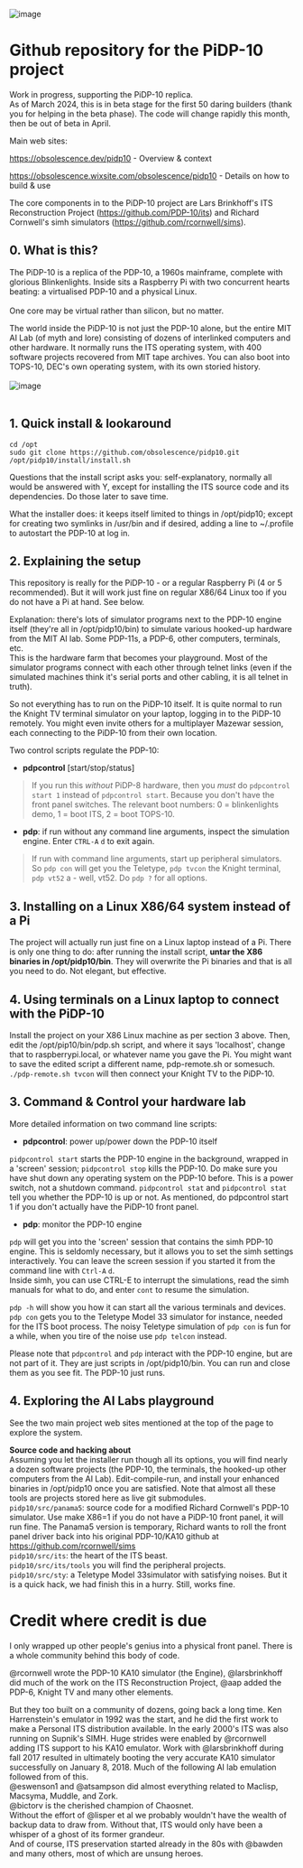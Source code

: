 ![image](https://user-images.githubusercontent.com/7725197/209851202-7e9bab6d-1ec1-4161-99de-54106cb87166.png)

# Github repository for the PiDP-10 project

Work in progress, supporting the PiDP-10 replica. 
<br>As of March 2024, this is in beta stage for the first 50 daring builders (thank you for helping in the beta phase). The code will change rapidly this month, then be out of beta in April.

Main web sites:

https://obsolescence.dev/pidp10 - Overview & context

https://obsolescence.wixsite.com/obsolescence/pidp10 - Details on how to build & use

The core components in to the PiDP-10 project are Lars Brinkhoff's ITS Reconstruction Project (https://github.com/PDP-10/its) and Richard Cornwell's simh simulators (https://github.com/rcornwell/sims).

## 0. What is this?

The PiDP-10 is a replica of the PDP-10, a 1960s mainframe, complete with glorious Blinkenlights. Inside sits a Raspberry Pi with two concurrent hearts beating: a virtualised PDP-10 and a physical Linux.  
<br>One core may be virtual rather than silicon, but no matter.

The world inside the PiDP-10 is not just the PDP-10 alone, but the entire MIT AI Lab (of myth and lore) consisting of dozens of interlinked computers and other hardware. It normally runs the ITS operating system, with 400 software projects recovered from MIT tape archives. You can also boot into TOPS-10, DEC's own operating system, with its own storied history.
<br><br>
![image](https://obsolescence.dev/images/pidp10/PiDP-10_130127.jpg)
<br><br>


## 1. Quick install & lookaround

    cd /opt
    sudo git clone https://github.com/obsolescence/pidp10.git
    /opt/pidp10/install/install.sh

Questions that the install script asks you: self-explanatory, normally all would be answered with Y, except for installing the ITS source code and its dependencies. Do those later to save time.

What the installer does: it keeps itself limited to things in /opt/pidp10; except for creating two symlinks in /usr/bin and if desired, adding a line to ~/.profile to autostart the PDP-10 at log in.


## 2. Explaining the setup

This repository is really for the PiDP-10 - or a regular Raspberry Pi (4 or 5 recommended). But it will work just fine on regular X86/64 Linux too if you do not have a Pi at hand. See below.

Explanation: there's lots of simulator programs next to the PDP-10 engine itself (they're all in /opt/pidp10/bin) to simulate various hooked-up hardware from the MIT AI lab. Some PDP-11s, a PDP-6, other computers, terminals, etc. 
<br>This is the hardware farm that becomes your playground. Most of the simulator programs connect with each other through telnet links (even if the simulated machines think it's serial ports and other cabling, it is all telnet in truth).

So not everything has to run on the PiDP-10 itself. It is quite normal to run the Knight TV terminal simulator on your laptop, logging in to the PiDP-10 remotely. You might even invite others for a  multiplayer Mazewar session, each connecting to the PiDP-10 from their own location.

Two control scripts regulate the PDP-10:

- **pdpcontrol** \[start/stop/status\]
> If you run this *without* PiDP-8 hardware, then you *must* do `pdpcontrol start 1` instead of `pdpcontrol start`. Because you don't have the front panel switches.
> The relevant boot numbers: 0 = blinkenlights demo, 1 = boot ITS, 2 = boot TOPS-10.

- **pdp**: if run without any command line arguments, inspect the simulation engine. Enter `CTRL-A` `d` to exit again.
> If run with command line arguments, start up peripheral simulators. So `pdp con` will get you the Teletype, `pdp tvcon` the Knight terminal, `pdp vt52` a - well, vt52. Do `pdp ?` for all options.


## 3. Installing on a Linux X86/64 system instead of a Pi

The project will actually run just fine on a Linux laptop instead of a Pi. There is only one thing to do: after running the install script, **untar the X86 binaries in /opt/pidp10/bin**. They will overwrite the Pi binaries and that is all you need to do. Not elegant, but effective.


## 4. Using terminals on a Linux laptop to connect with the PiDP-10

Install the project on your X86 Linux machine as per section 3 above. Then, edit the /opt/pip10/bin/pdp.sh script, and where it says 'localhost', change that to raspberrypi.local, or whatever name you gave the Pi. You might want to save the edited script a different name, pdp-remote.sh or somesuch. `./pdp-remote.sh tvcon` will then connect your Knight TV to the PiDP-10.


## 3. Command & Control your hardware lab

More detailed information on two command line scripts:

- **pdpcontrol**: power up/power down the PDP-10 itself

`pidpcontrol start` starts the PDP-10 engine in the background, wrapped in a 'screen' session; `pidpcontrol stop` kills the PDP-10. Do make sure you have shut down any operating system on the PDP-10 before. This is a power switch, not a shutdown command. `pidpcontrol stat` and `pidpcontrol stat` tell you whether the PDP-10 is up or not. As mentioned, do pdpcontrol start 1 if you don't actually have the PiDP-10 front panel.

- **pdp**: monitor the PDP-10 engine

`pdp` will get you into the 'screen' session that contains the simh PDP-10 engine. This is seldomly necessary, but it allows you to set the simh settings interactively. You can leave the screen session if you started it from the command line with `Ctrl-A` `d`. 
<br>Inside simh, you can use CTRL-E to interrupt the simulations, read the simh manuals for what to do, and enter `cont` to resume the simulation.

`pdp -h` will show you how it can start all the various terminals and devices. `pdp con` gets you to the Teletype Model 33 simulator for instance, needed for the ITS boot process. The noisy Teletype simulation of `pdp con` is fun for a while, when you tire of the noise use `pdp telcon` instead. 

Please note that `pdpcontrol` and `pdp` interact with the PDP-10 engine, but are not part of it. They are just scripts in /opt/pidp10/bin. You can run and close them as you see fit. The PDP-10 just runs.


## 4. Exploring the AI Labs playground

See the two main project web sites mentioned at the top of the page to explore the system.

**Source code and hacking about**
<br>Assuming you let the installer run though all its options, you will find nearly a dozen software projects (the PDP-10, the terminals, the hooked-up other computers from the AI Lab). Edit-compile-run, and install your enhanced binaries in /opt/pidp10 once you are satisfied. Note that almost all these tools are projects stored here as live git submodules.
<br>`pidp10/src/panama5`: source code for a modified Richard Cornwell's PDP-10 simulator. Use make X86=1 if you do not have a PiDP-10 front panel, it will run fine. 
	The Panama5 version is temporary, Richard wants to roll the front panel driver back into his original PDP-10/KA10 github at https://github.com/rcornwell/sims
<br>`pidp10/src/its`: the heart of the ITS beast. 
<br>`pidp10/src/its/tools` you will find the peripheral projects.
<br>`pidp10/src/sty`: a Teletype Model 33simulator with satisfying noises. But it is a quick hack, we had finish this in a hurry. Still, works fine.


# Credit where credit is due

I only wrapped up other people's genius into a physical front panel. There is a whole community behind this body of code. 

@rcornwell wrote the PDP-10 KA10 simulator (the Engine),
@larsbrinkhoff did much of the work on the ITS Reconstruction Project,
@aap added the PDP-6, Knight TV and many other elements.

But they too built on a community of dozens, going back a long time. Ken Harrenstein's emulator in 1992 was the start, and he did the first work to make a Personal ITS distribution available. In the early 2000's ITS was also running on Supnik's SIMH. Huge strides were enabled by @rcornwell adding ITS support to his KA10 emulator. Work with @larsbrinkhoff during fall 2017 resulted in ultimately booting the very accurate KA10 simulator successfully on January 8, 2018. Much of the following AI lab emulation followed from of this. 
<br>@eswenson1 and @atsampson did almost everything related to Maclisp, Macsyma, Muddle, and Zork.
<br>@bictorv is the cherished champion of Chaosnet.
<br>Without the effort of @lisper et al we probably wouldn't have the wealth of backup data to draw from. Without that, ITS would only have been a whisper of a ghost of its former grandeur.
<br>And of course, ITS preservation started already in the 80s with @bawden and many others, most of which are unsung heroes.
